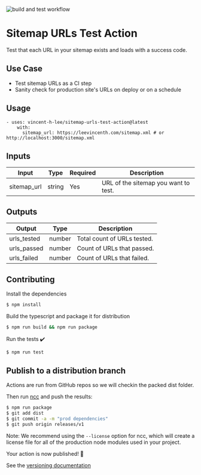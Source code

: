 ![build and test workflow](https://github.com/github/docs/actions/workflows/test.yml/badge.svg)

# Sitemap URLs Test Action

Test that each URL in your sitemap exists and loads with a success code.

## Use Case

- Test sitemap URLs as a CI step
- Sanity check for production site's URLs on deploy or on a schedule

## Usage

```
- uses: vincent-h-lee/sitemap-urls-test-action@latest
    with:
      sitemap_url: https://leevincenth.com/sitemap.xml # or http://localhost:3000/sitemap.xml
```

## Inputs

| Input       | Type   | Required | Description                          |
| ----------- | ------ | -------- | ------------------------------------ |
| sitemap_url | string | Yes      | URL of the sitemap you want to test. |

## Outputs

| Output      | Type   | Description                 |
| ----------- | ------ | --------------------------- |
| urls_tested | number | Total count of URLs tested. |
| urls_passed | number | Count of URLs that passed.  |
| urls_failed | number | Count of URLs that failed.  |

## Contributing

Install the dependencies

```bash
$ npm install
```

Build the typescript and package it for distribution

```bash
$ npm run build && npm run package
```

Run the tests :heavy_check_mark:

```bash
$ npm run test
```

## Publish to a distribution branch

Actions are run from GitHub repos so we will checkin the packed dist folder.

Then run [ncc](https://github.com/zeit/ncc) and push the results:

```bash
$ npm run package
$ git add dist
$ git commit -a -m "prod dependencies"
$ git push origin releases/v1
```

Note: We recommend using the `--license` option for ncc, which will create a license file for all of the production node modules used in your project.

Your action is now published! :rocket:

See the [versioning documentation](https://github.com/actions/toolkit/blob/master/docs/action-versioning.md)
